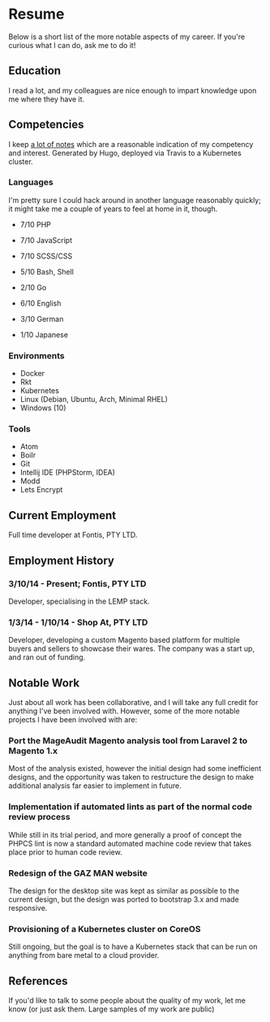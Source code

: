 # Resume
Below is a short list of the more notable aspects of my career. If you're
curious what I can do, ask me to do it!

## Education
I read a lot, and my colleagues are nice enough to impart knowledge upon me 
where they have it.

## Competencies
I keep [a lot of notes](https://docs.littleman.co/) which are a reasonable
indication of my competency and interest. Generated by Hugo, deployed via
Travis to a Kubernetes cluster.

### Languages
I'm pretty sure I could hack around in another language reasonably quickly; it
might take me a couple of years to feel at home in it, though.

- 7/10 PHP
- 7/10 JavaScript
- 7/10 SCSS/CSS
- 5/10 Bash, Shell
- 2/10 Go

- 6/10 English
- 3/10 German
- 1/10 Japanese

### Environments
- Docker
- Rkt
- Kubernetes
- Linux (Debian, Ubuntu, Arch, Minimal RHEL)
- Windows (10)

### Tools
- Atom
- Boilr
- Git
- Intellij IDE (PHPStorm, IDEA)
- Modd
- Lets Encrypt

## Current Employment
Full time developer at Fontis, PTY LTD.

## Employment History
### 3/10/14 - Present; Fontis, PTY LTD
Developer, specialising in the LEMP stack.

### 1/3/14 - 1/10/14 - Shop At, PTY LTD
Developer, developing a custom Magento based platform for multiple buyers and
sellers to showcase their wares. The company was a start up, and ran out of
funding.

## Notable Work
Just about all work has been collaborative, and I will take any full credit for
anything I've been involved with. However, some of the more notable projects
I have been involved with are:

### Port the MageAudit Magento analysis tool from Laravel 2 to Magento 1.x
Most of the analysis existed, however the initial design had some inefficient
designs, and the opportunity was taken to restructure the design to make
additional analysis far easier to implement in future.

### Implementation if automated lints as part of the normal code review process
While still in its trial period, and more generally a proof of concept the PHPCS
lint is now a standard automated machine code review that takes place prior to
human code review.

### Redesign of the GAZ MAN website
The design for the desktop site was kept as similar as possible to the current
design, but the design was ported to bootstrap 3.x and made responsive.

### Provisioning of a Kubernetes cluster on CoreOS
Still ongoing, but the goal is to have a Kubernetes stack that can be run on
anything from bare metal to a cloud provider.

## References
If you'd like to talk to some people about the quality of my work, let me know
(or just ask them. Large samples of my work are public)
